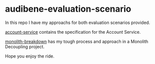# audibene-evaluation-scenario

In this repo I have my approachs for both evaluation scenarios provided.

[account-service](account-service) contains the specification for the Account Service.

[monolith-breakdown](monolith-breakdown) has my tough process and approach in a Monolith Decoupling project.

Hope you enjoy the ride.
